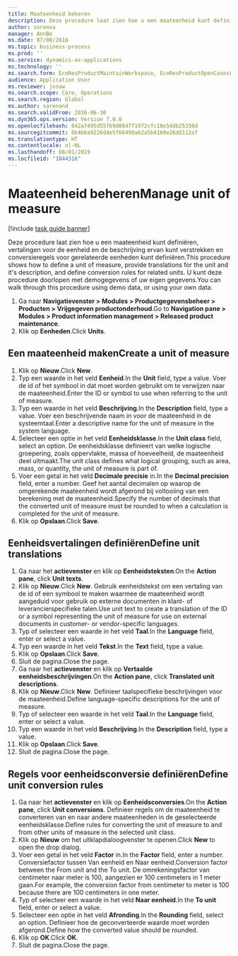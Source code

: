 ```yaml
---
title: Maateenheid beheren
description: Deze procedure laat zien hoe u een maateenheid kunt definiëren, vertalingen voor de eenheid en de beschrijving ervan kunt verstrekken en conversieregels voor gerelateerde eenheden kunt definiëren.
author: sorenva
manager: AnnBe
ms.date: 07/08/2018
ms.topic: business-process
ms.prod: ''
ms.service: dynamics-ax-applications
ms.technology: ''
ms.search.form: EcoResProductMaintainWorkspace, EcoResProductOpenCasesFormPart, UnitOfMeasure, UnitOfMeasureReportingTranslation, UnitOfMeasureTranslation, UnitOfMeasureConversion, UnitOfMeasureConversionEditOrCreate, UnitOfMeasureLookup
audience: Application User
ms.reviewer: josaw
ms.search.scope: Core, Operations
ms.search.region: Global
ms.author: sorenand
ms.search.validFrom: 2016-06-30
ms.dyn365.ops.version: Version 7.0.0
ms.openlocfilehash: 042a7495d55fb9d884771972cfc18e5ddb25330d
ms.sourcegitcommit: 8b4b6a9226d4e5f66498ab2a5b4160e26dd112af
ms.translationtype: HT
ms.contentlocale: nl-NL
ms.lasthandoff: 08/01/2019
ms.locfileid: "1844316"
---
```

# <a name="manage-unit-of-measure"></a><span data-ttu-id="4c1da-103">Maateenheid beheren</span><span class="sxs-lookup"><span data-stu-id="4c1da-103">Manage unit of measure</span></span>

[!include [task guide banner](../../includes/task-guide-banner.md)]

<span data-ttu-id="4c1da-104">Deze procedure laat zien hoe u een maateenheid kunt definiëren, vertalingen voor de eenheid en de beschrijving ervan kunt verstrekken en conversieregels voor gerelateerde eenheden kunt definiëren.</span><span class="sxs-lookup"><span data-stu-id="4c1da-104">This procedure shows how to define a unit of measure, provide translations for the unit and it's description, and define conversion rules for related units.</span></span> <span data-ttu-id="4c1da-105">U kunt deze procedure doorlopen met demogegevens of uw eigen gegevens.</span><span class="sxs-lookup"><span data-stu-id="4c1da-105">You can walk through this procedure using demo data, or using your own data.</span></span>

1. <span data-ttu-id="4c1da-106">Ga naar **Navigatievenster > Modules > Productgegevensbeheer > Producten > Vrijgegeven productonderhoud**.</span><span class="sxs-lookup"><span data-stu-id="4c1da-106">Go to **Navigation pane > Modules > Product information management > Released product maintenance**.</span></span>
2. <span data-ttu-id="4c1da-107">Klik op **Eenheden**.</span><span class="sxs-lookup"><span data-stu-id="4c1da-107">Click **Units**.</span></span>

## <a name="create-a-unit-of-measure"></a><span data-ttu-id="4c1da-108">Een maateenheid maken</span><span class="sxs-lookup"><span data-stu-id="4c1da-108">Create a unit of measure</span></span>
1. <span data-ttu-id="4c1da-109">Klik op **Nieuw**.</span><span class="sxs-lookup"><span data-stu-id="4c1da-109">Click **New**.</span></span>
2. <span data-ttu-id="4c1da-110">Typ een waarde in het veld **Eenheid**.</span><span class="sxs-lookup"><span data-stu-id="4c1da-110">In the **Unit** field, type a value.</span></span> <span data-ttu-id="4c1da-111">Voer de id of het symbool in dat moet worden gebruikt om te verwijzen naar de maateenheid.</span><span class="sxs-lookup"><span data-stu-id="4c1da-111">Enter the ID or symbol to use when referring to the unit of measure.</span></span>  
3. <span data-ttu-id="4c1da-112">Typ een waarde in het veld **Beschrijving**.</span><span class="sxs-lookup"><span data-stu-id="4c1da-112">In the **Description** field, type a value.</span></span> <span data-ttu-id="4c1da-113">Voer een beschrijvende naam in voor de maateenheid in de systeemtaal.</span><span class="sxs-lookup"><span data-stu-id="4c1da-113">Enter a descriptive name for the unit of measure in the system language.</span></span>  
4. <span data-ttu-id="4c1da-114">Selecteer een optie in het veld **Eenheidsklasse**.</span><span class="sxs-lookup"><span data-stu-id="4c1da-114">In the **Unit class** field, select an option.</span></span> <span data-ttu-id="4c1da-115">De eenheidsklasse definieert van welke logische groepering, zoals oppervlakte, massa of hoeveelheid, de maateenheid deel uitmaakt.</span><span class="sxs-lookup"><span data-stu-id="4c1da-115">The unit class defines what logical grouping, such as area, mass, or quantity, the unit of measure is part of.</span></span>  
5. <span data-ttu-id="4c1da-116">Voer een getal in het veld **Decimale precisie** in.</span><span class="sxs-lookup"><span data-stu-id="4c1da-116">In the **Decimal precision** field, enter a number.</span></span> <span data-ttu-id="4c1da-117">Geef het aantal decimalen op waarop de omgerekende maateenheid wordt afgerond bij voltooiing van een berekening met de maateenheid.</span><span class="sxs-lookup"><span data-stu-id="4c1da-117">Specify the number of decimals that the converted unit of measure must be rounded to when a calculation is completed for the unit of measure.</span></span>  
6. <span data-ttu-id="4c1da-118">Klik op **Opslaan**.</span><span class="sxs-lookup"><span data-stu-id="4c1da-118">Click **Save**.</span></span>

## <a name="define-unit-translations"></a><span data-ttu-id="4c1da-119">Eenheidsvertalingen definiëren</span><span class="sxs-lookup"><span data-stu-id="4c1da-119">Define unit translations</span></span>
1. <span data-ttu-id="4c1da-120">Ga naar het **actievenster** en klik op **Eenheidsteksten**.</span><span class="sxs-lookup"><span data-stu-id="4c1da-120">On the **Action pane**, click **Unit texts**.</span></span>
2. <span data-ttu-id="4c1da-121">Klik op **Nieuw**.</span><span class="sxs-lookup"><span data-stu-id="4c1da-121">Click **New**.</span></span> <span data-ttu-id="4c1da-122">Gebruik eenheidstekst om een vertaling van de id of een symbool te maken waarmee de maateenheid wordt aangeduid voor gebruik op externe documenten in klant- of leverancierspecifieke talen.</span><span class="sxs-lookup"><span data-stu-id="4c1da-122">Use unit text to create a translation of the ID or a symbol representing the unit of measure for use on external documents in customer- or vendor-specific languages.</span></span>  
3. <span data-ttu-id="4c1da-123">Typ of selecteer een waarde in het veld **Taal**.</span><span class="sxs-lookup"><span data-stu-id="4c1da-123">In the **Language** field, enter or select a value.</span></span>
4. <span data-ttu-id="4c1da-124">Typ een waarde in het veld **Tekst**.</span><span class="sxs-lookup"><span data-stu-id="4c1da-124">In the **Text** field, type a value.</span></span>
5. <span data-ttu-id="4c1da-125">Klik op **Opslaan**.</span><span class="sxs-lookup"><span data-stu-id="4c1da-125">Click **Save**.</span></span>
6. <span data-ttu-id="4c1da-126">Sluit de pagina.</span><span class="sxs-lookup"><span data-stu-id="4c1da-126">Close the page.</span></span>
7. <span data-ttu-id="4c1da-127">Ga naar het **actievenster** en klik op **Vertaalde eenheidsbeschrijvingen**.</span><span class="sxs-lookup"><span data-stu-id="4c1da-127">On the **Action pane**, click **Translated unit descriptions**.</span></span>
8. <span data-ttu-id="4c1da-128">Klik op **Nieuw**.</span><span class="sxs-lookup"><span data-stu-id="4c1da-128">Click **New**.</span></span> <span data-ttu-id="4c1da-129">Definieer taalspecifieke beschrijvingen voor de maateenheid.</span><span class="sxs-lookup"><span data-stu-id="4c1da-129">Define language-specific descriptions for the unit of measure.</span></span>  
9. <span data-ttu-id="4c1da-130">Typ of selecteer een waarde in het veld **Taal**.</span><span class="sxs-lookup"><span data-stu-id="4c1da-130">In the **Language** field, enter or select a value.</span></span>
10. <span data-ttu-id="4c1da-131">Typ een waarde in het veld **Beschrijving**.</span><span class="sxs-lookup"><span data-stu-id="4c1da-131">In the **Description** field, type a value.</span></span>
11. <span data-ttu-id="4c1da-132">Klik op **Opslaan**.</span><span class="sxs-lookup"><span data-stu-id="4c1da-132">Click **Save**.</span></span>
12. <span data-ttu-id="4c1da-133">Sluit de pagina.</span><span class="sxs-lookup"><span data-stu-id="4c1da-133">Close the page.</span></span>

## <a name="define-unit-conversion-rules"></a><span data-ttu-id="4c1da-134">Regels voor eenheidsconversie definiëren</span><span class="sxs-lookup"><span data-stu-id="4c1da-134">Define unit conversion rules</span></span>
1. <span data-ttu-id="4c1da-135">Ga naar het **actievenster** en klik op **Eenheidsconversies**.</span><span class="sxs-lookup"><span data-stu-id="4c1da-135">On the **Action pane**, click **Unit conversions**.</span></span> <span data-ttu-id="4c1da-136">Definieer regels om de maateenheid te converteren van en naar andere maateenheden in de geselecteerde eenheidsklasse.</span><span class="sxs-lookup"><span data-stu-id="4c1da-136">Define rules for converting the unit of measure to and from other units of measure in the selected unit class.</span></span>  
2. <span data-ttu-id="4c1da-137">Klik op **Nieuw** om het uitklapdialoogvenster te openen.</span><span class="sxs-lookup"><span data-stu-id="4c1da-137">Click **New** to open the drop dialog.</span></span>
3. <span data-ttu-id="4c1da-138">Voer een getal in het veld **Factor** in.</span><span class="sxs-lookup"><span data-stu-id="4c1da-138">In the **Factor** field, enter a number.</span></span> <span data-ttu-id="4c1da-139">Conversiefactor tussen Van eenheid en Naar eenheid.</span><span class="sxs-lookup"><span data-stu-id="4c1da-139">Conversion factor between the From unit and the To unit.</span></span> <span data-ttu-id="4c1da-140">De omrekeningsfactor van centimeter naar meter is 100, aangezien er 100 centimeters in 1 meter gaan.</span><span class="sxs-lookup"><span data-stu-id="4c1da-140">For example, the conversion factor from centimeter to meter is 100 because there are 100 centimeters in one meter.</span></span>  
4. <span data-ttu-id="4c1da-141">Typ of selecteer een waarde in het veld **Naar eenheid**.</span><span class="sxs-lookup"><span data-stu-id="4c1da-141">In the **To unit** field, enter or select a value.</span></span>
5. <span data-ttu-id="4c1da-142">Selecteer een optie in het veld **Afronding**.</span><span class="sxs-lookup"><span data-stu-id="4c1da-142">In the **Rounding** field, select an option.</span></span> <span data-ttu-id="4c1da-143">Definieer hoe de geconverteerde waarde moet worden afgerond.</span><span class="sxs-lookup"><span data-stu-id="4c1da-143">Define how the converted value should be rounded.</span></span>  
6. <span data-ttu-id="4c1da-144">Klik op **OK**.</span><span class="sxs-lookup"><span data-stu-id="4c1da-144">Click **OK**.</span></span>
7. <span data-ttu-id="4c1da-145">Sluit de pagina.</span><span class="sxs-lookup"><span data-stu-id="4c1da-145">Close the page.</span></span>

